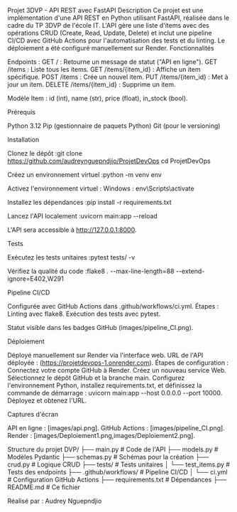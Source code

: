 Projet 3DVP - API REST avec FastAPI
Description
Ce projet est une implémentation d'une API REST en Python utilisant FastAPI, réalisée dans le cadre du TP 3DVP de l'école IT. L'API gère une liste d'items avec des opérations CRUD (Create, Read, Update, Delete) et inclut une pipeline CI/CD avec GitHub Actions pour l'automatisation des tests et du linting. Le déploiement a été configuré manuellement sur Render.
Fonctionnalités

Endpoints :
GET / : Retourne un message de statut ("API en ligne").
GET /items : Liste tous les items.
GET /items/{item_id} : Affiche un item spécifique.
POST /items : Crée un nouvel item.
PUT /items/{item_id} : Met à jour un item.
DELETE /items/{item_id} : Supprime un item.


Modèle Item : id (int), name (str), price (float), in_stock (bool).

Prérequis

Python 3.12
Pip (gestionnaire de paquets Python)
Git (pour le versioning)

Installation

Clonez le dépôt :git clone https://github.com/audreynguepndjio/ProjetDevOps
cd ProjetDevOps


Créez un environnement virtuel :python -m venv env


Activez l'environnement virtuel :
Windows : env\Scripts\activate

Installez les dépendances :pip install -r requirements.txt


Lancez l'API localement :uvicorn main:app --reload

L'API sera accessible à http://127.0.0.1:8000.

Tests

Exécutez les tests unitaires :pytest tests/ -v


Vérifiez la qualité du code :flake8 . --max-line-length=88 --extend-ignore=E402,W291



Pipeline CI/CD

Configurée avec GitHub Actions dans .github/workflows/ci.yml.
Étapes :
Linting avec flake8.
Exécution des tests avec pytest.


Statut visible dans les badges GitHub (images/pipeline_CI.png).

Déploiement

Déployé manuellement sur Render via l'interface web.
URL de l'API déployée : (https://projetdevops-1.onrender.com).
Étapes de configuration :
Connectez votre compte GitHub à Render.
Créez un nouveau service Web.
Sélectionnez le dépôt GitHub et la branche main.
Configurez l'environnement Python, installez requirements.txt, et définissez la commande de démarrage : uvicorn main:app --host 0.0.0.0 --port 10000.
Déployez et obtenez l'URL.



Captures d'écran

API en ligne : [images/api.png].
GitHub Actions : [images/pipeline_CI.png].
Render : [images/Deploiement1.png,images/Deploiement2.png].

Structure du projet
DVP/
├── main.py              # Code de l'API
├── models.py            # Modèles Pydantic
├── schemas.py           # Schémas pour la création
├── crud.py              # Logique CRUD
├── tests/               # Tests unitaires
│   └── test_items.py    # Tests des endpoints
├── .github/workflows/   # Pipeline CI/CD
│   └── ci.yml           # Configuration GitHub Actions
├── requirements.txt     # Dépendances
├── README.md            # Ce fichier


Réalisé par : Audrey Nguepndjio



